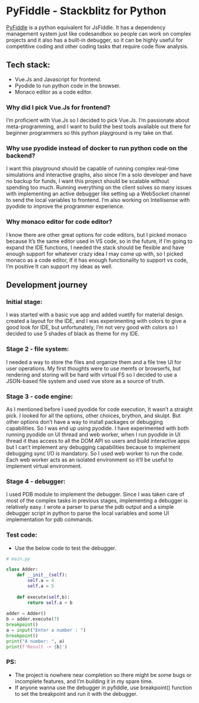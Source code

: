# PyFiddle - Stackblitz for Python
[PyFiddle](https://pyfiddle.vercel.app/compiler) is a python equivalent for JsFiddle. It has a dependency management system just like codesandbox so people can work on complex projects and it also has a built-in debugger, so it can be highly useful for competitive coding and other coding tasks that require code flow analysis.

## Tech stack:
- Vue.Js and Javascript for frontend.
- Pyodide to run python code in the browser.
- Monaco editor as a code editor.

### Why did I pick Vue.Js for frontend? 
I’m proficient with Vue.Js so I decided to pick Vue.Js. I’m passionate about meta-programming, and I want to build the best tools available out there for beginner programmers so this python playground is my take on that.

### Why use pyodide instead of docker to run python code on the backend?
I want this playground should be capable of running complex real-time simulations and interactive graphs, also since I’m a solo developer and have no backup for funds, I want this project should be scalable without spending too much. Running everything on the client solves so many issues with implementing an active debugger like setting up a WebSocket channel to send the local variables to frontend. I’m also working on Intellisense with pyodide to improve the programmer experience. 

### Why monaco editor for code editor?
I know there are other great options for code editors, but I picked monaco because It’s the same editor used in VS code, so in the future, if I’m going to expand the IDE functions, I needed the stack should be flexible and have enough support for whatever crazy idea I may come up with, so I picked monaco as a code editor, If it has enough functionality to support vs code, I’m positive It can support my ideas as well.


## Development journey


### Initial stage:
I was started with a basic vue app and added vuetify for material design. created a layout for the IDE, and I was experimenting with colors to give a good look for IDE, but unfortunately, I’m not very good with colors so I decided to use 5 shades of black as theme for my IDE.


### Stage 2 - file system: 
I needed a way to store the files and organize them and a file tree UI for user operations. My first thoughts were to use memfs or browserfs, but rendering and storing will be hard with virtual FS so I decided to use a JSON-based file system and used vue store as a source of truth.


### Stage 3 - code engine:
As I mentioned before I used pyodide for code execution, It wasn’t a straight pick. I looked for all the options, other choices, brython, and skulpt. But other options don’t have a way to install packages or debugging capabilities. So I was end up using pyodide. I have experimented with both running pyodide on UI thread and web worker, when I run pyodide in UI thread it thas access to all the DOM API so users and build interactive apps but I can’t implement any debugging capabilities because to implement debugging sync I/O is mandatory. So I used web worker to run the code. Each web worker acts as an isolated environment so it’ll be useful to implement virtual environment.


### Stage 4 - debugger:
I used PDB module to implement the debugger. Since I was taken care of most of the complex tasks in previous stages, implementing a debugger is relatively easy. I wrote a parser to parse the pdb output and a simple debugger script in python to parse the local variables and some UI implementation for pdb commands.

### Test code:
- Use the below code to test the debugger.

```py
# main.py

class Adder:
    def __init__(self):
        self.a = 4
        self.a = 5
        
    def execute(self,b):
        return self.a + b
        
adder = Adder()
b = adder.execute(7)
breakpoint()
a = input("Enter a number : ")
breakpoint()
print("A number: ", a)
print(f'Result -> {b}')

```

### PS: 
- The project is nowhere near completion so there might be some bugs or incomplete features, and I’m building it in my spare time.
- If anyone wanna use the debugger in pyfiddle, use breakpoint() function to set the breakpoint and run it with the debugger.

